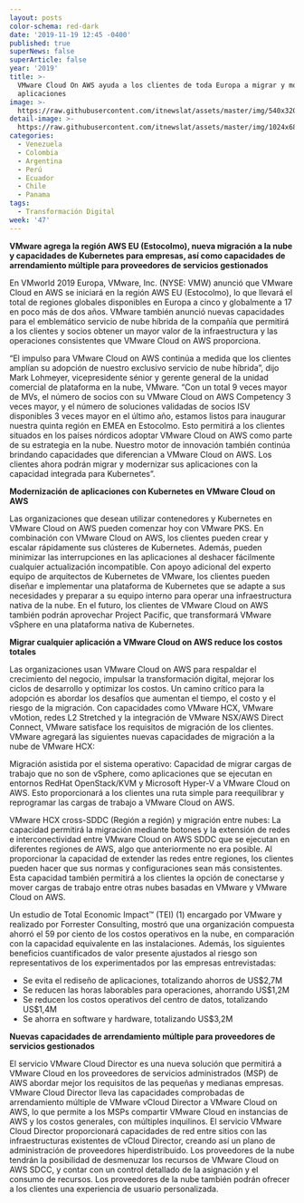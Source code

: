 ```yaml
---
layout: posts
color-schema: red-dark
date: '2019-11-19 12:45 -0400'
published: true
superNews: false
superArticle: false
year: '2019'
title: >-
  VMware Cloud On AWS ayuda a los clientes de toda Europa a migrar y modernizar
  aplicaciones
image: >-
  https://raw.githubusercontent.com/itnewslat/assets/master/img/540x320/VMWARE-Europa-p.jpg
detail-image: >-
  https://raw.githubusercontent.com/itnewslat/assets/master/img/1024x680/VMWARE-Europa-g.jpg
categories:
  - Venezuela
  - Colombia
  - Argentina
  - Perú
  - Ecuador
  - Chile
  - Panama
tags:
  - Transformación Digital
week: '47'
---
```

**VMware agrega la región AWS EU (Estocolmo), nueva migración a la nube y capacidades de Kubernetes para empresas, así como capacidades de arrendamiento múltiple para proveedores de servicios gestionados**

En VMworld 2019 Europa, VMware, Inc. (NYSE: VMW) anunció que VMware Cloud en AWS se iniciará en la región AWS EU (Estocolmo), lo que llevará el total de regiones globales disponibles en Europa a cinco y globalmente a 17 en poco más de dos años. VMware también anunció nuevas capacidades para el emblemático servicio de nube híbrida de la compañía que permitirá a los clientes y socios obtener un mayor valor de la infraestructura y las operaciones consistentes que VMware Cloud on AWS proporciona.

“El impulso para VMware Cloud on AWS continúa a medida que los clientes amplían su adopción de nuestro exclusivo servicio de nube híbrida”, dijo Mark Lohmeyer, vicepresidente sénior y gerente general de la unidad comercial de plataforma en la nube, VMware. “Con un total 9 veces mayor de MVs, el número de socios con su VMware Cloud on AWS Competency 3 veces mayor, y el número de soluciones validadas de socios ISV disponibles 3 veces mayor en el último año, estamos listos para inaugurar nuestra quinta región en EMEA en Estocolmo. Esto permitirá a los clientes situados en los países nórdicos adoptar VMware Cloud on AWS como parte de su estrategia en la nube. Nuestro motor de innovación también continúa brindando capacidades que diferencian a VMware Cloud on AWS. Los clientes ahora podrán migrar y modernizar sus aplicaciones con la capacidad integrada para Kubernetes”.

**Modernización de aplicaciones con Kubernetes en VMware Cloud on AWS**

Las organizaciones que desean utilizar contenedores y Kubernetes en VMware Cloud on AWS pueden comenzar hoy con VMware PKS. En combinación con VMware Cloud on AWS, los clientes pueden crear y escalar rápidamente sus clústeres de Kubernetes. Además, pueden minimizar las interrupciones en las aplicaciones al deshacer fácilmente cualquier actualización incompatible. Con apoyo adicional del experto equipo de arquitectos de Kubernetes de VMware, los clientes pueden diseñar e implementar una plataforma de Kubernetes que se adapte a sus necesidades y preparar a su equipo interno para operar una infraestructura nativa de la nube. En el futuro, los clientes de VMware Cloud on AWS también podrán aprovechar Project Pacific, que transformará VMware vSphere en una plataforma nativa de Kubernetes.

**Migrar cualquier aplicación a VMware Cloud on AWS reduce los costos totales**

Las organizaciones usan VMware Cloud on AWS para respaldar el crecimiento del negocio, impulsar la transformación digital, mejorar los ciclos de desarrollo y optimizar los costos. Un camino crítico para la adopción es abordar los desafíos que aumentan el tiempo, el costo y el riesgo de la migración. Con capacidades como VMware HCX, VMware vMotion, redes L2 Stretched y la integración de VMware NSX/AWS Direct Connect, VMware satisface los requisitos de migración de los clientes. VMware agregará las siguientes nuevas capacidades de migración a la nube de VMware HCX:

Migración asistida por el sistema operativo: Capacidad de migrar cargas de trabajo que no son de vSphere, como aplicaciones que se ejecutan en entornos RedHat OpenStack/KVM y Microsoft Hyper-V a VMware Cloud on AWS. Esto proporcionará a los clientes una ruta simple para reequilibrar y reprogramar las cargas de trabajo a VMware Cloud on AWS.

VMware HCX cross-SDDC (Región a región) y migración entre nubes: La capacidad permitirá la migración mediante botones y la extensión de redes e interconectividad entre VMware Cloud on AWS SDDC que se ejecutan en diferentes regiones de AWS, algo que anteriormente no era posible. Al proporcionar la capacidad de extender las redes entre regiones, los clientes pueden hacer que sus normas y configuraciones sean más consistentes. Esta capacidad también permitirá a los clientes la opción de conectarse y mover cargas de trabajo entre otras nubes basadas en VMware y VMware Cloud on AWS.

Un estudio de Total Economic Impact™ (TEI) (1) encargado por VMware y realizado por Forrester Consulting, mostró que una organización compuesta ahorró el 59 por ciento de los costos operativos en la nube, en comparación con la capacidad equivalente en las instalaciones. Además, los siguientes beneficios cuantificados de valor presente ajustados al riesgo son representativos de los experimentados por las empresas entrevistadas:

- Se evita el rediseño de aplicaciones, totalizando ahorros de US$2,7M
- Se reducen las horas laborables para operaciones, ahorrando US$1,2M
- Se reducen los costos operativos del centro de datos, totalizando US$1,4M
- Se ahorra en software y hardware, totalizando US$3,2M

**Nuevas capacidades de arrendamiento múltiple para proveedores de servicios gestionados**

El servicio VMware Cloud Director es una nueva solución que permitirá a VMware Cloud en los proveedores de servicios administrados (MSP) de AWS abordar mejor los requisitos de las pequeñas y medianas empresas. VMware Cloud Director lleva las capacidades comprobadas de arrendamiento múltiple de VMware vCloud Director a VMware Cloud on AWS, lo que permite a los MSPs compartir VMware Cloud en instancias de AWS y los costos generales, con múltiples inquilinos. El servicio VMware Cloud Director proporcionará capacidades de red entre sitios con las infraestructuras existentes de vCloud Director, creando así un plano de administración de proveedores hiperdistribuido. Los proveedores de la nube tendrán la posibilidad de desmenuzar los recursos de VMware Cloud on AWS SDCC, y contar con un control detallado de la asignación y el consumo de recursos. Los proveedores de la nube también podrán ofrecer a los clientes una experiencia de usuario personalizada.